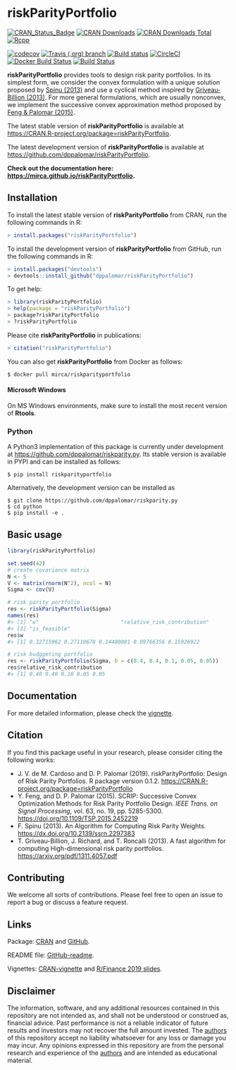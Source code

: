 <!-- README.md is generated from README.Rmd. Please edit that file -->
riskParityPortfolio
===================

[![CRAN\_Status\_Badge](https://www.r-pkg.org/badges/version/riskParityPortfolio)](https://CRAN.R-project.org/package=riskParityPortfolio)
[![CRAN
Downloads](https://cranlogs.r-pkg.org/badges/riskParityPortfolio)](https://CRAN.R-project.org/package=riskParityPortfolio)
[![CRAN Downloads
Total](https://cranlogs.r-pkg.org/badges/grand-total/riskParityPortfolio?color=brightgreen)](https://CRAN.R-project.org/package=riskParityPortfolio)
[![Rcpp](https://img.shields.io/badge/powered%20by-Rcpp-orange.svg?style=flat)](http://www.rcpp.org/)

[![codecov](https://codecov.io/gh/mirca/riskParityPortfolio/branch/master/graph/badge.svg)](https://codecov.io/gh/mirca/riskParityPortfolio)
[![Travis (.org)
branch](https://img.shields.io/travis/mirca/riskParityPortfolio/master.svg?label=travis-ci&style=flat-square)](https://travis-ci.org/mirca/riskParityPortfolio)
[![Build
status](https://img.shields.io/appveyor/ci/mirca/riskParityPortfolio.svg?label=windows&style=flat-square&logo=appveyor)](https://ci.appveyor.com/project/mirca/riskparityportfolio/branch/master)
[![CircleCI](https://circleci.com/gh/mirca/riskParityPortfolio.svg?style=svg)](https://circleci.com/gh/mirca/riskParityPortfolio)
[![Docker Build
Status](https://img.shields.io/docker/build/mirca/riskparityportfolio.svg)](https://hub.docker.com/r/mirca/riskparityportfolio/)
[![Build
Status](https://dev.azure.com/jvmirca/riskParityPortfolio/_apis/build/status/mirca.riskParityPortfolio?branchName=master)](https://dev.azure.com/jvmirca/riskParityPortfolio/_build/latest?definitionId=1&branchName=master)

**riskParityPortfolio** provides tools to design risk parity portfolios.
In its simplest form, we consider the convex formulation with a unique
solution proposed by [Spinu
(2013)](https://dx.doi.org/10.2139/ssrn.2297383) and use a cyclical
method inspired by [Griveau-Billion
(2013)](https://arxiv.org/pdf/1311.4057.pdf). For more general
formulations, which are usually nonconvex, we implement the successive
convex approximation method proposed by [Feng & Palomar
(2015)](https://doi.org/10.1109/TSP.2015.2452219).

The latest stable version of **riskParityPortfolio** is available at
<https://CRAN.R-project.org/package=riskParityPortfolio>.

The latest development version of **riskParityPortfolio** is available
at <https://github.com/dppalomar/riskParityPortfolio>.

**Check out the documentation here:
<https://mirca.github.io/riskParityPortfolio>.**

Installation
------------

To install the latest stable version of **riskParityPortfolio** from
CRAN, run the following commands in R:

``` r
> install.packages("riskParityPortfolio")
```

To install the development version of **riskParityPortfolio** from
GitHub, run the following commands in R:

``` r
> install.packages("devtools")
> devtools::install_github("dppalomar/riskParityPortfolio")
```

To get help:

``` r
> library(riskParityPortfolio)
> help(package = "riskParityPortfolio")
> package?riskParityPortfolio
> ?riskParityPortfolio
```

Please cite **riskParityPortfolio** in publications:

``` r
> citation("riskParityPortfolio")
```

You can also get **riskParityPortfolio** from Docker as follows:

    $ docker pull mirca/riskparityportfolio

#### Microsoft Windows

On MS Windows environments, make sure to install the most recent version
of **Rtools**.

### Python

A Python3 implementation of this package is currently under development
at <https://github.com/dppalomar/riskparity.py>. Its stable version is
available in PYPI and can be installed as follows:

    $ pip install riskparityportfolio

Alternatively, the development version can be installed as

    $ git clone https://github.com/dppalomar/riskparity.py
    $ cd python
    $ pip install -e .

Basic usage
-----------

``` r
library(riskParityPortfolio)

set.seed(42)
# create covariance matrix
N <- 5
V <- matrix(rnorm(N^2), ncol = N)
Sigma <- cov(V)

# risk parity portfolio
res <- riskParityPortfolio(Sigma)
names(res)
#> [1] "w"                          "relative_risk_contribution"
#> [3] "is_feasible"
res$w
#> [1] 0.32715962 0.27110678 0.14480081 0.09766356 0.15926922

# risk budggeting portfolio
res <- riskParityPortfolio(Sigma, b = c(0.4, 0.4, 0.1, 0.05, 0.05))
res$relative_risk_contribution
#> [1] 0.40 0.40 0.10 0.05 0.05
```

Documentation
-------------

For more detailed information, please check the
[vignette](https://CRAN.R-project.org/package=riskParityPortfolio/vignettes/RiskParityPortfolio.html).

Citation
--------

If you find this package useful in your research, please consider citing
the following works:

-   J. V. de M. Cardoso and D. P. Palomar (2019). riskParityPortfolio:
    Design of Risk Parity Portfolios. R package version 0.1.2.
    <https://CRAN.R-project.org/package=riskParityPortfolio>
-   Y. Feng, and D. P. Palomar (2015). SCRIP: Successive Convex
    Optimization Methods for Risk Parity Portfolio Design. *IEEE Trans.
    on Signal Processing*, vol. 63, no. 19, pp. 5285-5300.
    <https://doi.org/10.1109/TSP.2015.2452219>
-   F. Spinu (2013). An Algorithm for Computing Risk Parity Weights.
    <https://dx.doi.org/10.2139/ssrn.2297383>
-   T. Griveau-Billion, J. Richard, and T. Roncalli (2013). A fast
    algorithm for computing High-dimensional risk parity portfolios.
    <https://arxiv.org/pdf/1311.4057.pdf>

Contributing
------------

We welcome all sorts of contributions. Please feel free to open an issue
to report a bug or discuss a feature request.

Links
-----

Package: [CRAN](https://CRAN.R-project.org/package=riskParityPortfolio)
and [GitHub](https://github.com/dppalomar/riskParityPortfolio).

README file:
[GitHub-readme](https://github.com/dppalomar/riskParityPortfolio/blob/master/README.md).

Vignettes:
[CRAN-vignette](https://CRAN.R-project.org/package=riskParityPortfolio/vignettes/RiskParityPortfolio.html)
and [R/Finance 2019
slides](https://docs.google.com/viewer?url=https://github.com/dppalomar/riskParityPortfolio/raw/master/vignettes/RFinance2019-slides.pdf).

Disclaimer
----------

The information, software, and any additional resources contained in
this repository are not intended as, and shall not be understood or
construed as, financial advice. Past performance is not a reliable
indicator of future results and investors may not recover the full
amount invested. The
[authors](https://github.com/dppalomar/riskParityPortfolio/blob/master/AUTHORS.md)
of this repository accept no liability whatsoever for any loss or damage
you may incur. Any opinions expressed in this repository are from the
personal research and experience of the
[authors](https://github.com/dppalomar/riskParityPortfolio/blob/master/AUTHORS.md)
and are intended as educational material.

